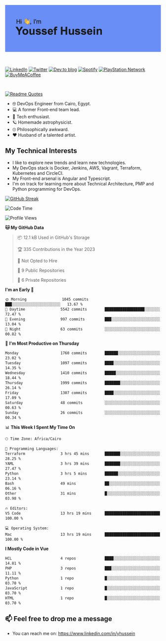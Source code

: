 [![Youssef's GitHub Banner](./assets/youssef-hussein.png)](https://github.com/yorki404)

</br>

[![LinkedIn](https://img.shields.io/badge/linkedin-%230077B5.svg?style=for-the-badge&logo=linkedin&logoColor=white)](https://www.linkedin.com/in/yhussein/)
[![Twitter](https://img.shields.io/badge/yorki404-%231DA1F2.svg?style=for-the-badge&logo=Twitter&logoColor=white)](https://twitter.com/yorki404)
[![Dev.to blog](https://img.shields.io/badge/dev.to-0A0A0A?style=for-the-badge&logo=dev.to&logoColor=white)](https://dev.to/yorki404)
[![Spotify](https://img.shields.io/badge/Spotify-1ED760?style=for-the-badge&logo=spotify&logoColor=white)](https://open.spotify.com/user/yorki404)
[![PlayStation Network](https://img.shields.io/badge/PSN-%230070D1.svg?style=for-the-badge&logo=Playstation&logoColor=white)](https://psnprofiles.com/yorki404)
[![BuyMeACoffee](https://img.shields.io/badge/Buy%20Me%20a%20Coffee-ffdd00?style=for-the-badge&logo=buy-me-a-coffee&logoColor=black)](https://www.buymeacoffee.com/Yorki404)

</br>

[![Readme Quotes](https://quotes-github-readme.vercel.app/api?type=horizontal&theme=dark)](https://github.com/piyushsuthar/github-readme-quotes)


- :nerd_face: DevOps Engineer from Cairo, Egypt.
- :computer: A former Front-end team lead.
- :satellite: Tech enthusiast.
- :ringed_planet: Homemade astrophysicist.
- :roll_eyes: Philosophically awkward.
- :heart: Husband of a talented artist.

## My Technical Interests

- I like to explore new trends and learn new technologies.
- My DevOps stack is Docker, Jenkins, AWS, Vagrant, Terraform, Kubernetes and CircleCI.
- My Front-end arsenal is Angular and Typescript.
- I'm on track for learning more about Technical Architecture, PMP and Python programming for DevOps.

[![GitHub Streak](https://github-readme-streak-stats.herokuapp.com/?user=yorki404&theme=dark)](https://git.io/streak-stats)

<!--START_SECTION:waka-->
![Code Time](http://img.shields.io/badge/Code%20Time-482%20hrs%2026%20mins-blue)

![Profile Views](http://img.shields.io/badge/Profile%20Views-33-blue)

**🐱 My GitHub Data** 

> 📦 12.1 kB Used in GitHub's Storage 
 > 
> 🏆 335 Contributions in the Year 2023
 > 
> 🚫 Not Opted to Hire
 > 
> 📜 9 Public Repositories 
 > 
> 🔑 6 Private Repositories 
 > 
**I'm an Early 🐤** 

```text
🌞 Morning                1045 commits        ███░░░░░░░░░░░░░░░░░░░░░░   13.67 % 
🌆 Daytime                5542 commits        ██████████████████░░░░░░░   72.47 % 
🌃 Evening                997 commits         ███░░░░░░░░░░░░░░░░░░░░░░   13.04 % 
🌙 Night                  63 commits          ░░░░░░░░░░░░░░░░░░░░░░░░░   00.82 % 
```
📅 **I'm Most Productive on Thursday** 

```text
Monday                   1760 commits        ██████░░░░░░░░░░░░░░░░░░░   23.02 % 
Tuesday                  1097 commits        ████░░░░░░░░░░░░░░░░░░░░░   14.35 % 
Wednesday                1410 commits        █████░░░░░░░░░░░░░░░░░░░░   18.44 % 
Thursday                 1999 commits        ███████░░░░░░░░░░░░░░░░░░   26.14 % 
Friday                   1307 commits        ████░░░░░░░░░░░░░░░░░░░░░   17.09 % 
Saturday                 48 commits          ░░░░░░░░░░░░░░░░░░░░░░░░░   00.63 % 
Sunday                   26 commits          ░░░░░░░░░░░░░░░░░░░░░░░░░   00.34 % 
```


📊 **This Week I Spent My Time On** 

```text
🕑︎ Time Zone: Africa/Cairo

💬 Programming Languages: 
Terraform                3 hrs 45 mins       ███████░░░░░░░░░░░░░░░░░░   28.25 % 
YAML                     3 hrs 39 mins       ███████░░░░░░░░░░░░░░░░░░   27.47 % 
Python                   3 hrs 5 mins        ██████░░░░░░░░░░░░░░░░░░░   23.14 % 
Bash                     49 mins             ██░░░░░░░░░░░░░░░░░░░░░░░   06.16 % 
Other                    31 mins             █░░░░░░░░░░░░░░░░░░░░░░░░   03.98 % 

🔥 Editors: 
VS Code                  13 hrs 19 mins      █████████████████████████   100.00 % 

💻 Operating System: 
Mac                      13 hrs 19 mins      █████████████████████████   100.00 % 
```

**I Mostly Code in Vue** 

```text
HCL                      4 repos             ████░░░░░░░░░░░░░░░░░░░░░   14.81 % 
PHP                      3 repos             ███░░░░░░░░░░░░░░░░░░░░░░   11.11 % 
Python                   1 repo              █░░░░░░░░░░░░░░░░░░░░░░░░   03.70 % 
JavaScript               1 repo              █░░░░░░░░░░░░░░░░░░░░░░░░   03.70 % 
HTML                     1 repo              █░░░░░░░░░░░░░░░░░░░░░░░░   03.70 % 
```




<!--END_SECTION:waka-->

## 📫 Feel free to drop me a message
- You can reach me on: https://www.linkedin.com/in/yhussein
